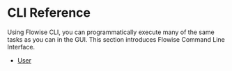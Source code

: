 # CLI Reference

Using Flowise CLI, you can programmatically execute many of the same tasks as you can in the GUI. This section introduces Flowise Command Line Interface.

- [User](user.md)
